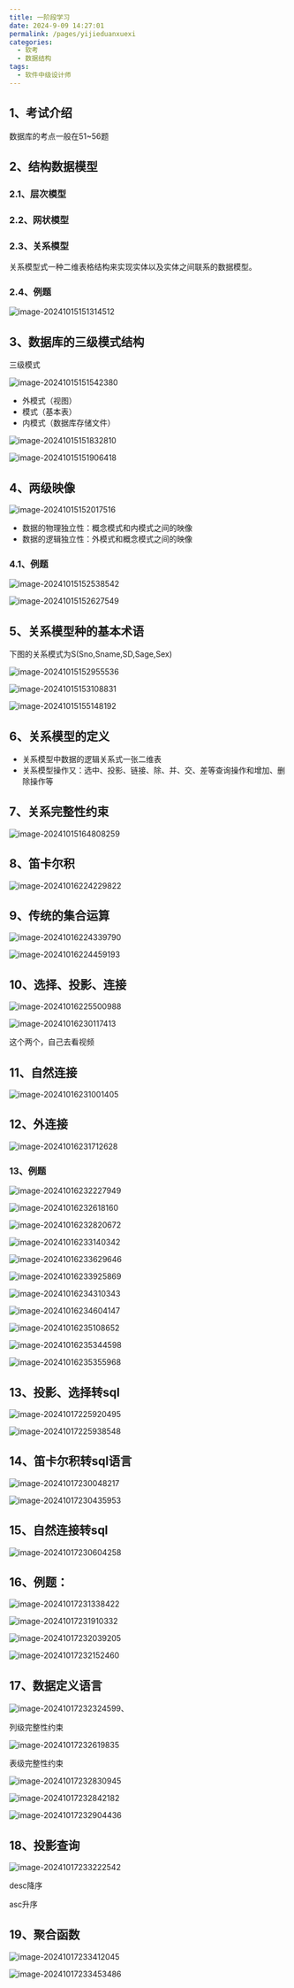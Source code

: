 ```yaml
---
title: 一阶段学习
date: 2024-9-09 14:27:01
permalink: /pages/yijieduanxuexi
categories: 
  - 软考
  - 数据结构
tags: 
  - 软件中级设计师
---
```

## 1、考试介绍
数据库的考点一般在51~56题

## 2、结构数据模型

### 2.1、层次模型

### 2.2、网状模型

### 2.3、关系模型

关系模型式一种二维表格结构来实现实体以及实体之间联系的数据模型。

### 2.4、例题

![image-20241015151314512](./assets/image-20241015151314512.png)

## 3、数据库的三级模式结构

三级模式

![image-20241015151542380](./assets/image-20241015151542380.png)

- 外模式（视图）
- 模式（基本表）
- 内模式（数据库存储文件）

![image-20241015151832810](./assets/image-20241015151832810.png)

![image-20241015151906418](./assets/image-20241015151906418.png)

## 4、两级映像

![image-20241015152017516](./assets/image-20241015152017516.png)

- 数据的物理独立性：概念模式和内模式之间的映像
- 数据的逻辑独立性：外模式和概念模式之间的映像

### 4.1、例题

![image-20241015152538542](./assets/image-20241015152538542.png)

![image-20241015152627549](./assets/image-20241015152627549.png)

## 5、关系模型种的基本术语

下图的关系模式为S(Sno,Sname,SD,Sage,Sex)

![image-20241015152955536](./assets/image-20241015152955536.png)

![image-20241015153108831](./assets/image-20241015153108831.png)

![image-20241015155148192](./assets/image-20241015155148192.png)

## 6、关系模型的定义

- 关系模型中数据的逻辑关系式一张二维表
- 关系模型操作又：选中、投影、链接、除、并、交、差等查询操作和增加、删除操作等

## 7、关系完整性约束

![image-20241015164808259](./assets/image-20241015164808259.png)

## 8、笛卡尔积

![image-20241016224229822](./assets/image-20241016224229822.png)

## 9、传统的集合运算



![image-20241016224339790](./assets/image-20241016224339790.png)

![image-20241016224459193](./assets/image-20241016224459193.png)

## 10、选择、投影、连接

![image-20241016225500988](./assets/image-20241016225500988.png)

![image-20241016230117413](./assets/image-20241016230117413.png)

这个两个，自己去看视频

## 11、自然连接

![image-20241016231001405](./assets/image-20241016231001405.png)

## 12、外连接

![image-20241016231712628](./assets/image-20241016231712628.png)

### 13、例题

![image-20241016232227949](./assets/image-20241016232227949.png)

![image-20241016232618160](./assets/image-20241016232618160.png)

![image-20241016232820672](./assets/image-20241016232820672.png)

![image-20241016233140342](./assets/image-20241016233140342.png)

![image-20241016233629646](./assets/image-20241016233629646.png)

![image-20241016233925869](./assets/image-20241016233925869.png)

![image-20241016234310343](./assets/image-20241016234310343.png)

![image-20241016234604147](./assets/image-20241016234604147.png)

![image-20241016235108652](./assets/image-20241016235108652.png)

![image-20241016235344598](./assets/image-20241016235344598.png)

![image-20241016235355968](./assets/image-20241016235355968.png)

## 13、投影、选择转sql

![image-20241017225920495](./assets/image-20241017225920495.png)

![image-20241017225938548](./assets/image-20241017225938548.png)

## 14、笛卡尔积转sql语言

![image-20241017230048217](./assets/image-20241017230048217.png)

![image-20241017230435953](./assets/image-20241017230435953.png) 

## 15、自然连接转sql

![image-20241017230604258](./assets/image-20241017230604258.png)



## 16、例题：

![image-20241017231338422](./assets/image-20241017231338422.png)

![image-20241017231910332](./assets/image-20241017231910332.png)

![image-20241017232039205](./assets/image-20241017232039205.png)

![image-20241017232152460](./assets/image-20241017232152460.png)

## 17、数据定义语言

![image-20241017232324599](./assets/image-20241017232324599.png)、

列级完整性约束

![image-20241017232619835](./assets/image-20241017232619835.png)

表级完整性约束

![image-20241017232830945](./assets/image-20241017232830945.png)



![image-20241017232842182](./assets/image-20241017232842182.png) 



![image-20241017232904436](./assets/image-20241017232904436.png)

## 18、投影查询

![image-20241017233222542](./assets/image-20241017233222542.png)

desc降序

asc升序

## 19、聚合函数

![image-20241017233412045](./assets/image-20241017233412045.png)



![image-20241017233453486](./assets/image-20241017233453486.png)